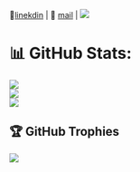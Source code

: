 👔[linekdin](https://www.linkedin.com/in/hukpo/) | 📧 [mail](mailto:pavlo.huk@icloud.com) | ![](https://komarev.com/ghpvc/?username=hukpo&color=blue)


# 📊 GitHub Stats:
![](https://github-readme-stats.vercel.app/api?username=hukpo&theme=dark&hide_border=false&include_all_commits=true&count_private=true)<br/>
![](https://github-readme-streak-stats.herokuapp.com/?user=hukpo&theme=dark&hide_border=false)<br/>
![](https://github-readme-stats.vercel.app/api/top-langs/?username=hukpo&theme=dark&hide_border=false&include_all_commits=true&count_private=true&layout=compact)

## 🏆 GitHub Trophies
![](https://github-profile-trophy.vercel.app/?username=hukpo&theme=radical&no-frame=false&no-bg=false&margin-w=4)
